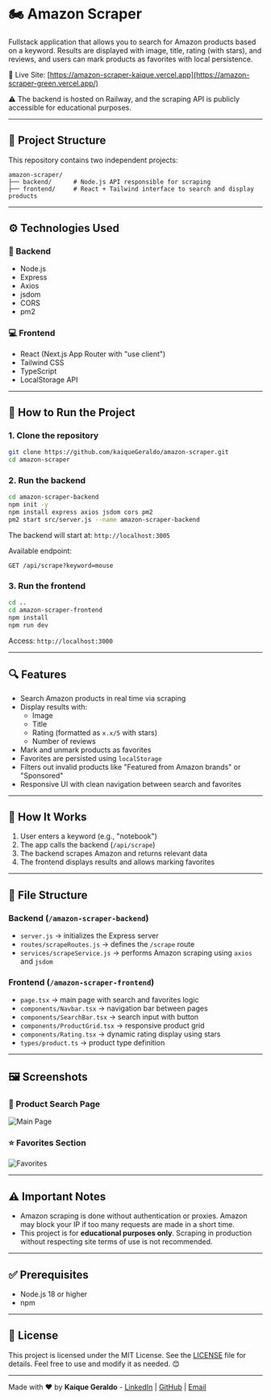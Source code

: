 # 🏍️ Amazon Scraper

Fullstack application that allows you to search for Amazon products based on a keyword. Results are displayed with image, title, rating (with stars), and reviews, and users can mark products as favorites with local persistence.

🔗 Live Site: [https://amazon-scraper-kaique.vercel.app](https://amazon-scraper-green.vercel.app/)

⚠️ The backend is hosted on Railway, and the scraping API is publicly accessible for educational purposes.

---

## 📁 Project Structure

This repository contains two independent projects:

```
amazon-scraper/
├── backend/      # Node.js API responsible for scraping
├── frontend/     # React + Tailwind interface to search and display products
```

---

## ⚙️ Technologies Used

### 🔧 Backend
- Node.js
- Express
- Axios
- jsdom
- CORS
- pm2

### 💻 Frontend
- React (Next.js App Router with "use client")
- Tailwind CSS
- TypeScript
- LocalStorage API

---

## 🚀 How to Run the Project

### 1. Clone the repository

```bash
git clone https://github.com/kaiqueGeraldo/amazon-scraper.git
cd amazon-scraper
```

### 2. Run the backend

```bash
cd amazon-scraper-backend
npm init -y
npm install express axios jsdom cors pm2
pm2 start src/server.js --name amazon-scraper-backend
```

The backend will start at: `http://localhost:3005`

Available endpoint:

```
GET /api/scrape?keyword=mouse
```

### 3. Run the frontend

```bash
cd ..
cd amazon-scraper-frontend
npm install
npm run dev
```

Access: `http://localhost:3000`

---

## 🔍 Features

- Search Amazon products in real time via scraping
- Display results with:
  - Image
  - Title
  - Rating (formatted as `x.x/5` with stars)
  - Number of reviews
- Mark and unmark products as favorites
- Favorites are persisted using `localStorage`
- Filters out invalid products like "Featured from Amazon brands" or "Sponsored"
- Responsive UI with clean navigation between search and favorites

---

## 📌 How It Works

1. User enters a keyword (e.g., "notebook")
2. The app calls the backend (`/api/scrape`)
3. The backend scrapes Amazon and returns relevant data
4. The frontend displays results and allows marking favorites

---

## 📂 File Structure

### Backend (`/amazon-scraper-backend`)

- `server.js` → initializes the Express server
- `routes/scrapeRoutes.js` → defines the `/scrape` route
- `services/scrapeService.js` → performs Amazon scraping using `axios` and `jsdom`

### Frontend (`/amazon-scraper-frontend`)

- `page.tsx` → main page with search and favorites logic
- `components/Navbar.tsx` → navigation bar between pages
- `components/SearchBar.tsx` → search input with button
- `components/ProductGrid.tsx` → responsive product grid
- `components/Rating.tsx` → dynamic rating display using stars
- `types/product.ts` → product type definition

---

## 🖼️ Screenshots

### 🔎 Product Search Page
![Main Page](https://github.com/user-attachments/assets/61bd2438-c33c-4b1f-9297-d78876853095)

### ⭐ Favorites Section
![Favorites](https://github.com/user-attachments/assets/f426e3af-95a4-4973-b815-a56550905706)

---

## ⚠️ Important Notes

- Amazon scraping is done without authentication or proxies. Amazon may block your IP if too many requests are made in a short time.
- This project is for **educational purposes only**. Scraping in production without respecting site terms of use is not recommended.

---

## ✅ Prerequisites

- Node.js 18 or higher
- npm

---

## 📝 License

This project is licensed under the MIT License. See the [LICENSE](LICENSE) file for details. Feel free to use and modify it as needed. 😊

---

Made with ❤️ by **Kaique Geraldo** - [LinkedIn](https://www.linkedin.com/in/kaique-geraldo) | [GitHub](https://github.com/kaiqueGeraldo) | [Email](mailto:kaiique2404@gmail.com)

